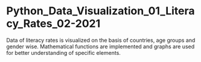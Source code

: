 # Python_Data_Visualization_01_Literacy_Rates_02-2021
Data of literacy rates is visualized on  the basis of countries, age groups and gender wise. Mathematical functions are implemented and graphs are used for better understanding of specific elements. 
